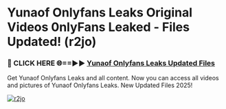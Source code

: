 # Yunaof Onlyfans Leaks Original Videos 0nlyFans Leaked - Files Updated! (r2jo)

<h3>🔴 CLICK HERE 🌐==►► <a href="https://tinyurl.com/x26r9saj" rel="nofollow">Yunaof Onlyfans Leaks Updated Files</a></h3>

Get Yunaof Onlyfans Leaks and all content. Now you can access all videos and pictures of Yunaof Onlyfans Leaks. New Updated Files 2025!

[![r2jo](https://i.imgur.com/LkgZPqh.gif)](https://tinyurl.com/x26r9saj)
